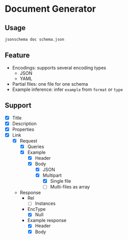 # Document Generator

## Usage

```bash
jsonschema doc schema.json
```

## Feature

- Encodings: supports several encoding types
  - JSON
  - YAML
- Partial files: one file for one schema
- Example inference: infer `example` from `format` or `type`

## Support

- [x] Title
- [x] Description
- [x] Properties
- [x] Link
  - [x] Request
    - [x] Queries
    - [x] Example
      - [x] Header
      - [x] Body
        - [x] JSON
        - [x] Multipart
          - [x] Single file
          - [ ] Multi-files as array
  - Response
    - Rel
      - [ ] Instances
    - EncType
      - [x] Null
    - Example response
      - [x] Header
      - [x] Body
